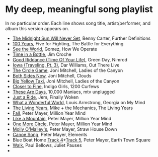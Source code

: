 # My deep, meaningful song playlist
In no particular order. Each line shows song title, artist/performer, and album this version appears on.

* [The Midnight Sun Will Never Set](https://www.youtube.com/watch?v=jO69bbfcQfc), Benny Carter, Further Definitions
* [100 Years](https://www.youtube.com/watch?v=tR-qQcNT_fY), Five for Fighting, The Battle for Everything
* [See the World](https://www.youtube.com/watch?v=rkuBikIXpJ0), Gomez, How We Operate
* [Time in a Bottle](https://www.youtube.com/watch?v=9h1davKgBYM), Jim Croche
* [Good Riddance (Time Of Your Life)](https://www.youtube.com/watch?v=CnQ8N1KacJc), Green Day, Nimrod
* [Iowa (Traveling, Pt. 3)](https://www.youtube.com/watch?v=C7FjzxqpyCQ), Dar Williams, Out There Live
* [The Circle Game](https://www.youtube.com/watch?v=5NEkJhBHh54), Joni Mitchell, Ladies of the Canyon
* [Both Sides Now](https://www.youtube.com/watch?v=Pbn6a0AFfnM), Joni Mitchell, Clouds
* [Big Yellow Taxi](https://www.youtube.com/watch?v=2595abcvh2M), Joni Mitchell, Ladies of the Canyon
* [Closer to Fine](https://www.youtube.com/watch?v=M45StDcDSbM), Indigo Girls, 1200 Curfews
* [These Are Days](https://www.youtube.com/watch?v=ZByAZwJ32Ng), 10,000 Maniacs, mtv unplugged
* [Just a Ride](https://www.youtube.com/watch?v=vPeY7Mq3hC0), Jem, Finally Woken
* [What a Wonderful World](https://www.youtube.com/watch?v=e1FN047_LT0), Louis Armstrong, Georgia on My Mind
* [The Living Years](https://www.youtube.com/watch?v=5hr64MxYpgk), Mike + the Mechanics, The Living Years
* [Fall](https://www.youtube.com/watch?v=1rQMMDpwjCs&list=OLAK5uy_kLUo4bPv3NhhWs4EM_U9WGYHoyrqP-oq0), Peter Mayer, Million Year Mind
* [Like a Mountain](https://www.youtube.com/watch?v=vbuyweye1gU&list=OLAK5uy_kLUo4bPv3NhhWs4EM_U9WGYHoyrqP-oq0&index=3), Peter Mayer, Million Year Mind
* [One More Circle](https://www.youtube.com/watch?v=qKfVtuiANt8&list=OLAK5uy_kLUo4bPv3NhhWs4EM_U9WGYHoyrqP-oq0&index=11), Peter Mayer, Million Year Mind
* [Molly O'Malley's](https://www.youtube.com/watch?v=SVyEKup3_z4&list=OLAK5uy_lwe8apSEEtWC4KVA6f-73zbPqbD-LOZwM&index=11), Peter Mayer, Straw House Down
* [Canoe Song](https://www.youtube.com/watch?v=e03BSASz2Po&list=OLAK5uy_lU-ahME3hD99fMtFWRNPXY2a1LW9mtgvQ&index=4), Peter Mayer, Elements
* Blue Boat Home [Track 4](https://www.youtube.com/watch?v=7LCuU2Fjgxs&list=OLAK5uy_mxEUvL5HUwEhciXFQlVwRZgbWq-HWOIZ0&index=4)+[Track 5](https://www.youtube.com/watch?v=6Rjtj_kZXnM&list=OLAK5uy_mxEUvL5HUwEhciXFQlVwRZgbWq-HWOIZ0&index=5), Peter Mayer, Earth Town Square
* [Walk](https://www.youtube.com/watch?v=lgiWTDnzJSw), Paul Bellows, Juliet Pauses
* 
